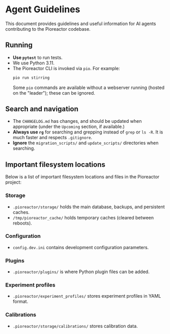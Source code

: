 # Agent Guidelines

This document provides guidelines and useful information for AI agents contributing to the Pioreactor codebase.

## Running

- **Use `pytest`** to run tests.
- We use Python 3.11.
- The Pioreactor CLI is invoked via `pio`. For example:
  ```bash
  pio run stirring
  ```
  Some `pio` commands are available without a webserver running (hosted on the "leader"); these can be ignored.

## Search and navigation

- The `CHANGELOG.md` has changes, and should be updated when appropriate (under the `Upcoming` section, if available.)
- **Always use `rg`** for searching and grepping instead of `grep` or `ls -R`. It is much faster and respects `.gitignore`.
- **Ignore** the `migration_scripts/` and `update_scripts/` directories when searching.

## Important filesystem locations

Below is a list of important filesystem locations and files in the Pioreactor project:

### Storage

- `.pioreactor/storage/` holds the main database, backups, and persistent caches.
- `/tmp/pioreactor_cache/` holds temporary caches (cleared between reboots).

### Configuration

- `config.dev.ini` contains development configuration parameters.

### Plugins

- `.pioreactor/plugins/` is where Python plugin files can be added.

### Experiment profiles

- `.pioreactor/experiment_profiles/` stores experiment profiles in YAML format.

### Calibrations

- `.pioreactor/storage/calibrations/` stores calibration data.
